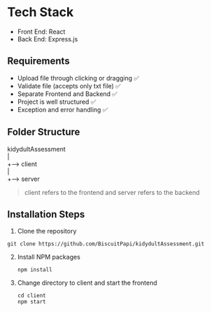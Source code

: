 # Tech Stack 
- Front End: React
- Back End: Express.js

## Requirements
- Upload file through clicking or dragging ✅
- Validate file (accepts only txt file) ✅
- Separate Frontend and Backend ✅
- Project is well structured ✅
- Exception and error handling ✅

## Folder Structure
kidydultAssessment <br />
| <br />
+--> client <br />
| <br />
+--> server

> client refers to the frontend and server refers to the backend


 ## Installation Steps
 1. Clone the repository
   ```
   git clone https://github.com/BiscuitPapi/kidydultAssessment.git
   ```
2. Install NPM packages
   ```
   npm install
   ```
3. Change directory to client and start the frontend
   ```
   cd client
   npm start
   ```
